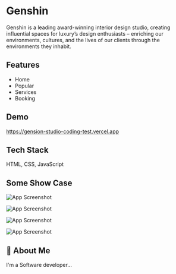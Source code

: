 
# Genshin

Genshin is a leading award-winning interior design studio, creating influential spaces for luxury’s design enthusiasts – enriching our environments, cultures, and the lives of our clients through the environments they inhabit.


## Features

- Home
- Popular
- Services
- Booking 



## Demo

https://gension-studio-coding-test.vercel.app


## Tech Stack

HTML, CSS, JavaScript


## Some Show Case

![App Screenshot](https://res.cloudinary.com/dbqyaigcg/image/upload/v1704692777/Screenshot_2024-01-08_at_12.14.26_lt2gvm.png)

![App Screenshot](https://res.cloudinary.com/dbqyaigcg/image/upload/v1704692778/Screenshot_2024-01-08_at_12.14.35_rptsnx.png)

![App Screenshot](https://res.cloudinary.com/dbqyaigcg/image/upload/v1704692778/Screenshot_2024-01-08_at_12.14.53_xnc3hz.png)

![App Screenshot](https://res.cloudinary.com/dbqyaigcg/image/upload/v1704692780/22.png)


## 🚀 About Me
I'm a Software developer...

